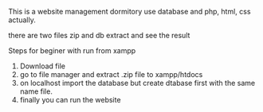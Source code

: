 This is a website management dormitory use database and php, html, css actually.

there are two files zip and db 
extract and see the result

Steps for beginer with run from xampp

1. Download file
2. go to file manager and extract .zip file to xampp/htdocs
3. on localhost import the database but create dtabase first with the same name file.
4. finally you can run the website 
